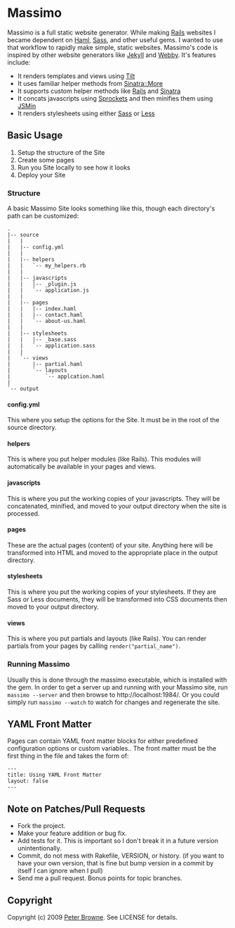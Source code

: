# Massimo

Massimo is a full static website generator. While making [Rails](http://rubyonrails.org/) websites I became dependent on [Haml](http://haml-lang.com/), [Sass](http://sass-lang.com/), and other useful gems. I wanted to use that workflow to rapidly make simple, static websites. Massimo's code is inspired by other website generators like [Jekyll](http://github.com/mojombo/jekyll) and [Webby](http://webby.rubyforge.org/). It's features include:

* It renders templates and views using [Tilt](http://github.com/rtomayko/tilt)
* It uses familiar helper methods from [Sinatra::More](http://github.com/nesquena/sinatra_more)
* It supports custom helper methods like [Rails](http://rubyonrails.org/) and [Sinatra](http://www.sinatrarb.com/)
* It concats javascripts using [Sprockets](http://getsprockets.org/)
  and then minifies them using [JSMin](http://github.com/rgrove/jsmin)
* It renders stylesheets using either [Sass](http://sass-lang.com/) or [Less](http://lesscss.org/)
 
 
## Basic Usage

1. Setup the structure of the Site
2. Create some pages
3. Run you Site locally to see how it looks
4. Deploy your Site

### Structure

A basic Massimo Site looks something like this, though each directory's path can be customized:

    .
    |-- source
    |   |
    |   |-- config.yml
    |   |
    |   |-- helpers
    |   |   `-- my_helpers.rb
    |   |
    |   |-- javascripts
    |   |   |-- _plugin.js
    |   |   `-- application.js
    |   |
    |   |-- pages
    |   |   |-- index.haml
    |   |   |-- contact.haml
    |   |   `-- about-us.haml
    |   |
    |   |-- stylesheets
    |   |   |-- _base.sass
    |   |   `-- application.sass
    |   |
    |   `-- views
    |       |-- partial.haml
    |       `-- layouts
    |           `-- applcation.haml
    |
    `-- output
  
#### config.yml

This where you setup the options for the Site. It must be in the root of the source directory.

#### helpers

This is where you put helper modules (like Rails). This modules will automatically be available in your pages and views.

#### javascripts

This is where you put the working copies of your javascripts. They will be concatenated, minified, and moved to your output directory when the site is processed.

#### pages

These are the actual pages (content) of your site. Anything here will be transformed into HTML and moved to the appropriate place in the output directory.

#### stylesheets

This is where you put the working copies of your stylesheets. If they are Sass or Less documents, they will be transformed into CSS documents then moved to your output directory.

#### views

This is where you put partials and layouts (like Rails). You can render partials from your pages by calling `render("partial_name")`.

### Running Massimo
  
Usually this is done through the massimo executable, which is installed with the gem. In order to get a server up and running with your Massimo site, run `massimo --server` and then browse to http://localhost:1984/. Or you could simply run `massimo --watch` to watch for changes and regenerate the site.


## YAML Front Matter

Pages can contain YAML front matter blocks for either predefined configuration options or custom variables.. The front matter must be the first thing in the file and takes the form of:

    ---
    title: Using YAML Front Matter
    layout: false
    ---

## Note on Patches/Pull Requests
 
* Fork the project.
* Make your feature addition or bug fix.
* Add tests for it. This is important so I don't break it in a
  future version unintentionally.
* Commit, do not mess with Rakefile, VERSION, or history.
  (if you want to have your own version, that is fine but
  bump version in a commit by itself I can ignore when I pull)
* Send me a pull request. Bonus points for topic branches.

## Copyright

Copyright (c) 2009 [Peter Browne](http://peterbrowne.net). See LICENSE for details.
